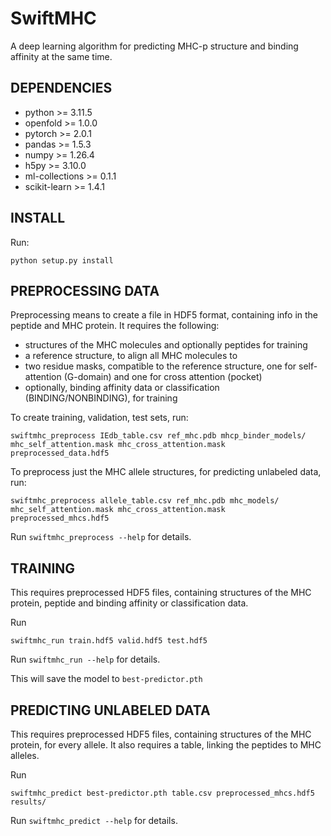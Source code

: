 # SwiftMHC

A deep learning algorithm for predicting MHC-p structure and binding affinity at the same time.

## DEPENDENCIES

 - python >= 3.11.5
 - openfold >= 1.0.0
 - pytorch >= 2.0.1
 - pandas >= 1.5.3
 - numpy >= 1.26.4
 - h5py >= 3.10.0
 - ml-collections >= 0.1.1
 - scikit-learn >= 1.4.1

## INSTALL

Run:
```
python setup.py install
```

## PREPROCESSING DATA

Preprocessing means to create a file in HDF5 format, containing info in the peptide and MHC protein.
It requires the following:
 - structures of the MHC molecules and optionally peptides for training
 - a reference structure, to align all MHC molecules to
 - two residue masks, compatible to the reference structure, one for self-attention (G-domain) and one for cross attention (pocket)
 - optionally, binding affinity data or classification (BINDING/NONBINDING), for training

To create training, validation, test sets, run:
```
swiftmhc_preprocess IEdb_table.csv ref_mhc.pdb mhcp_binder_models/ mhc_self_attention.mask mhc_cross_attention.mask preprocessed_data.hdf5
```

To preprocess just the MHC allele structures, for predicting unlabeled data, run:
```
swiftmhc_preprocess allele_table.csv ref_mhc.pdb mhc_models/ mhc_self_attention.mask mhc_cross_attention.mask preprocessed_mhcs.hdf5
```

Run `swiftmhc_preprocess --help` for details.


## TRAINING

This requires preprocessed HDF5 files, containing structures of the MHC protein, peptide and binding affinity or classification data.

Run
```
swiftmhc_run train.hdf5 valid.hdf5 test.hdf5
```

Run `swiftmhc_run --help` for details.


This will save the model to `best-predictor.pth`

## PREDICTING UNLABELED DATA

This requires preprocessed HDF5 files, containing structures of the MHC protein, for every allele.
It also requires a table, linking the peptides to MHC alleles.

Run
```
swiftmhc_predict best-predictor.pth table.csv preprocessed_mhcs.hdf5 results/
```

Run `swiftmhc_predict --help` for details.

